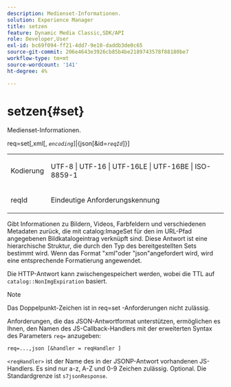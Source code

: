 ```yaml
---
description: Medienset-Informationen.
solution: Experience Manager
title: setzen
feature: Dynamic Media Classic,SDK/API
role: Developer,User
exl-id: bc69f094-ff21-4dd7-9e10-daddb3de0c65
source-git-commit: 206e4643e3926cb85b4be2189743578f88180be7
workflow-type: tm+mt
source-wordcount: '141'
ht-degree: 4%

---
```


# setzen{#set}

Medienset-Informationen.

req=set[,xml[, *`encoding`*]|{json[&amp;id=*`reqId`*]}]

<table id="simpletable_02C955F4EBAD4251A728F0FC68F432B5"> 
 <tr class="strow"> 
  <td class="stentry"> <p><span class="varname"> Kodierung</span> </p> </td> 
  <td class="stentry"> <p><span class="codeph"> UTF-8 | UTF-16 | UTF-16LE | UTF-16BE | ISO-8859-1</span> </p></td> 
 </tr> 
 <tr class="strow"> 
  <td class="stentry"> <p><span class="varname"> reqId</span> </p></td> 
  <td class="stentry"> <p>Eindeutige Anforderungskennung </p></td> 
 </tr> 
</table>

Gibt Informationen zu Bildern, Videos, Farbfeldern und verschiedenen Metadaten zurück, die mit catalog:ImageSet für den im URL-Pfad angegebenen Bildkatalogeintrag verknüpft sind. Diese Antwort ist eine hierarchische Struktur, die durch den Typ des bereitgestellten Sets bestimmt wird. Wenn das Format &quot;xml&quot;oder &quot;json&quot;angefordert wird, wird eine entsprechende Formatierung angewendet.

Die HTTP-Antwort kann zwischengespeichert werden, wobei die TTL auf `catalog::NonImgExpiration` basiert.

>[!NOTE]
>
>Das Doppelpunkt-Zeichen ist in req=set -Anforderungen nicht zulässig.

Anforderungen, die das JSON-Antwortformat unterstützen, ermöglichen es Ihnen, den Namen des JS-Callback-Handlers mit der erweiterten Syntax des Parameters `req=` anzugeben:

`req=...,json [&handler = reqHandler ]`

`<reqHandler>` ist der Name des in der JSONP-Antwort vorhandenen JS-Handlers. Es sind nur a-z, A-Z und 0-9 Zeichen zulässig. Optional. Die Standardgrenze ist `s7jsonResponse`.
